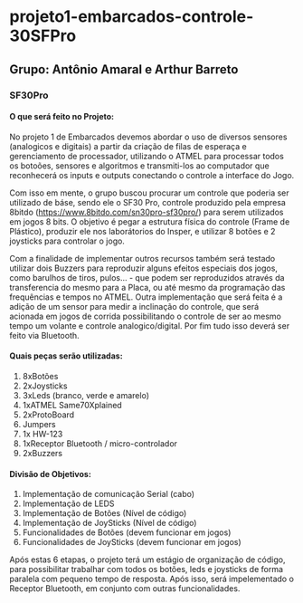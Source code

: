 # projeto1-embarcados-controle-30SFPro
## Grupo: Antônio Amaral e Arthur Barreto

### SF30Pro

#### O que será feito no Projeto:

No projeto 1 de Embarcados devemos abordar o uso de diversos sensores (analogicos e digitais) a partir da criação de filas de esperaça e gerenciamento de processador, utilizando o ATMEL para processar todos os botoões, sensores e algoritmos e transmiti-los ao computador que reconhecerá os inputs e outputs conectando o controle a interface do Jogo.

Com isso em mente, o grupo buscou procurar um controle que poderia ser utilizado de báse, sendo ele o SF30 Pro, controle produzido pela empresa 8bitdo (https://www.8bitdo.com/sn30pro-sf30pro/) para serem utilizados em jogos 8 bits. O objetivo é pegar a estrutura física do controle (Frame de Plástico), produzir ele nos laborátorios do Insper, e utilizar 8 botões e 2 joysticks para controlar o jogo.

Com a finalidade de implementar outros recursos também será testado utilizar dois Buzzers para reproduzir alguns efeitos especiais dos jogos, como barulhos de tiros, pulos... - que podem ser reproduzidos através da transferencia do mesmo para a Placa, ou até mesmo da programação das frequências e tempos no ATMEL. Outra implementação que será feita é a adição de um sensor para medir a inclinação do controle, que será acionada em jogos de corrida possibilitando o controle de ser ao mesmo tempo um volante e controle analogico/digital. Por fim tudo isso deverá ser feito via Bluetooth.

#### Quais peças serão utilizadas:

1. 8xBotões
2. 2xJoysticks
3. 3xLeds (branco, verde e amarelo)
4. 1xATMEL Same70Xplained
5. 2xProtoBoard
6. Jumpers
7. 1x HW-123
8. 1xReceptor Bluetooth / micro-controlador
9. 2xBuzzers

#### Divisão de Objetivos:

1. Implementação de comunicação Serial (cabo)
2. Implementação de LEDS 
3. Implementação de Botões (Nível de código)
4. Implementação de JoySticks (Nível de código)
5. Funcionalidades de Botões (devem funcionar em jogos)
6. Funcionalidades de JoySticks (devem funcionar em jogos)

Após estas 6 etapas, o projeto terá um estágio de organização de código, para possibilitar trabalhar com todos os botões, leds e joysticks de forma paralela com pequeno tempo de resposta. Após isso, será impelementado o Receptor Bluetooth, em conjunto com outras funcionalidades.
